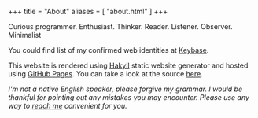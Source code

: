 +++
title = "About"
aliases = [ "about.html" ]
+++

Curious programmer. Enthusiast. Thinker. Reader. Listener. Observer. Minimalist

You could find list of my confirmed web identities at
[Keybase](https://keybase.io/raindev).

This website is rendered using [Hakyll](http://jaspervdj.be/hakyll) static
website generator and hosted using [GitHub Pages](https://pages.github.com).
You can take a look at the source
[here](http://github.com/raindev/raindev.github.io).

_I'm not a native English speaker, please forgive my grammar. I would be
thankful for pointing out any mistakes you may encounter. Please use any way to
[reach me](/contact.html) convenient for you._
